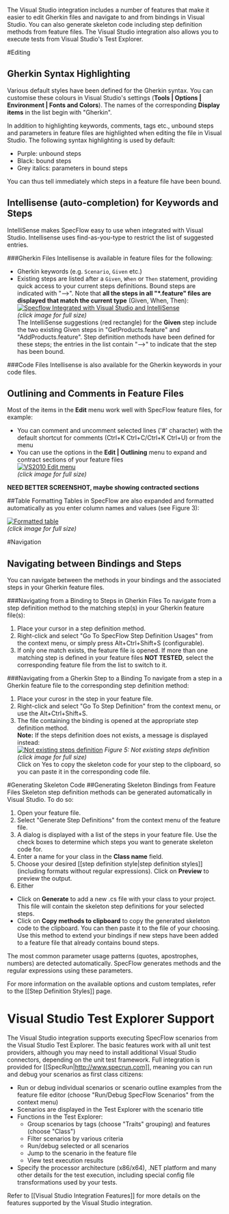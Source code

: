 The Visual Studio integration includes a number of features that make it easier to edit Gherkin files and navigate to and from bindings in Visual Studio. You can also generate skeleton code including step definition methods from feature files. The Visual Studio integration also allows you to execute tests from Visual Studio's Test Explorer.

#Editing

## Gherkin Syntax Highlighting
Various default styles have been defined for the Gherkin syntax. You can customise these colours in Visual Studio's settings (**Tools | Options | Environment | Fonts and Colors**). The names of the corresponding **Display items** in the list begin with "Gherkin".

In addition to highlighting keywords, comments, tags etc., unbound steps and parameters in feature files are highlighted when editing the file in Visual Studio. The following syntax highlighting is used by default:
* Purple: unbound steps
* Black: bound steps
* Grey italics: parameters in bound steps

You can thus tell immediately which steps in a feature file have been bound.

## Intellisense (auto-completion) for Keywords and Steps
IntelliSense makes SpecFlow easy to use when integrated with Visual Studio. Intellisense uses find-as-you-type to restrict the list of suggested entries.

###Gherkin Files
Intellisense is available in feature files for the following:
* Gherkin keywords (e.g. `Scenario`, `Given` etc.)
* Existing steps are listed after a `Given`, `When` or `Then` statement, providing quick access to your current steps definitions. Bound steps are indicated with "-->". Note that **all the steps in all "*.feature" files are displayed that match the current type** (Given, When, Then):  
[![Specflow Integrated with Visual Studio and IntelliSense](http://i734.photobucket.com/albums/ww347/rommelmanalo/Specflow/IntilliSense.png) ](http://i734.photobucket.com/albums/ww347/rommelmanalo/Specflow/IntilliSense.png)  
_(click image for full size)_  
The IntelliSense suggestions (red rectangle) for the **Given** step include the two existing Given steps in "GetProducts.feature" and "AddProducts.feature". Step definition methods have been defined for these steps; the entries in the list contain "-->" to indicate that the step has been bound.

###Code Files
Intellisense is also available for the Gherkin keywords in your code files.

## Outlining and Comments in Feature Files
Most of the items in the **Edit** menu work well with SpecFlow feature files, for example:

* You can comment and uncomment selected lines ('#' character) with the default shortcut for comments (Ctrl+K Ctrl+C/Ctrl+K Ctrl+U) or from the menu
* You can use the options in the **Edit | Outlining** menu to expand and contract sections of your feature files  
[![VS2010 Edit menu](http://i734.photobucket.com/albums/ww347/rommelmanalo/Specflow/Outlining.png)](http://i734.photobucket.com/albums/ww347/rommelmanalo/Specflow/Outlining.png)  
_(click image for full size)_

**NEED BETTER SCREENSHOT, maybe showing contracted sections**

##Table Formatting
Tables in SpecFlow are also expanded and formatted automatically as you enter column names and values (see Figure 3):

[![Formatted table](http://i734.photobucket.com/albums/ww347/rommelmanalo/Specflow/FormattedTable.png)](http://i734.photobucket.com/albums/ww347/rommelmanalo/Specflow/FormattedTable.png)  
_(click image for full size)_

#Navigation

## Navigating between Bindings and Steps 
You can navigate between the methods in your bindings and the associated steps in your Gherkin feature files. 

###Navigating from a Binding to Steps in Gherkin Files
To navigate from a step definition method to the matching step(s) in your Gherkin feature file(s):  

1. Place your cursor in a step definition method. 
1. Right-click and select "Go To SpecFlow Step Definition Usages" from the context menu, or simply press Alt+Ctrl+Shift+S (configurable). 
1. If only one match exists, the feature file is opened. If more than one matching step is defined in your feature files **NOT TESTED**, select the corresponding feature file from the list to switch to it.

###Navigating from a Gherkin Step to a Binding
To navigate from a step in a Gherkin feature file to the corresponding step definition method: 

1. Place your curosr in the step in your feature file.
1. Right-click and select "Go To Step Definition" from the context menu, or use the Alt+Ctrl+Shift+S.
1. The file containing the binding is opened at the appropriate step definition method.  
  **Note:** If the steps definition does not exists, a message is displayed instead:  
  [![Not existing steps definition](http://i734.photobucket.com/albums/ww347/rommelmanalo/Specflow/NotExistingDefinition.png)](http://i734.photobucket.com/albums/ww347/rommelmanalo/Specflow/NotExistingDefinition.png)
_Figure 5: Not existing steps definition (click image for full size)_  
  Click on Yes to copy the skeleton code for your step to the clipboard, so you can paste it in the corresponding code file.

#Generating Skeleton Code
##Generating Skeleton Bindings from Feature Files
Skeleton step definition methods can be generated automatically in Visual Studio. To do so:

1. Open your feature file.
1. Select "Generate Step Definitions" from the context menu of the feature file. 
1. A dialog is displayed with a list of the steps in your feature file. Use the check boxes to determine which steps you want to generate skeleton code for.
1. Enter a name for your class in the **Class name** field.
1. Choose your desired [[step definition style|step definition styles]] (including formats without regular expressions). Click on **Preview** to preview the output.
1. Either  
  * Click on **Generate** to add a new .cs file with your class to your project. This file will contain the skeleton step definitions for your selected steps.  
  * Click on **Copy methods to clipboard** to copy the generated skeleton code to the clipboard. You can then paste it to the file of your choosing. Use this method to extend your bindings if new steps have been added to a feature file that already contains bound steps.

The most common parameter usage patterns (quotes, apostrophes, numbers) are detected automatically. SpecFlow generates methods and the regular expressions using these parameters. 

For more information on the available options and custom templates, refer to the [[Step Definition Styles]] page.

# Visual Studio Test Explorer Support

The Visual Studio integration supports executing SpecFlow scenarios from the Visual Studio Test Explorer. The basic features work with all unit test providers, although you may need to install additional Visual Studio connectors, depending on the unit test framework. Full integration is provided for [[SpecRun|http://www.specrun.com]], meaning you can run and debug your scenarios as first class citizens:

* Run or debug individual scenarios or scenario outline examples from the feature file editor (choose "Run/Debug SpecFlow Scenarios" from the context menu)
* Scenarios are displayed in the Test Explorer with the scenario title
* Functions in the Test Explorer: 
  * Group scenarios by tags (choose "Traits" grouping) and features (choose "Class")
  * Filter scenarios by various criteria
  * Run/debug selected or all scenarios
  * Jump to the scenario in the feature file
  * View test execution results
* Specify the processor architecture (x86/x64), .NET platform and many other details for the test execution, including special config file transformations used by your tests.

Refer to [[Visual Studio Integration Features]] for more details on the features supported by the Visual Studio integration.